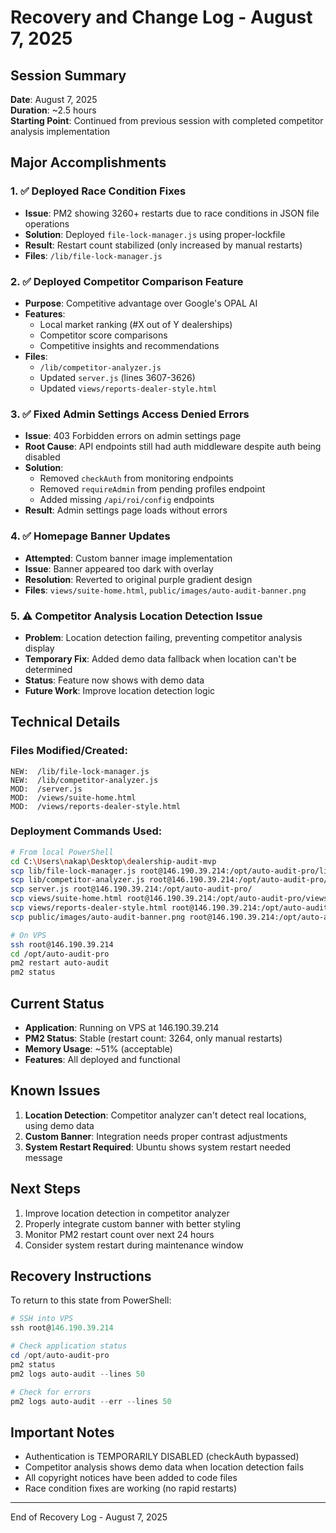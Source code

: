 # Recovery and Change Log - August 7, 2025

## Session Summary
**Date**: August 7, 2025  
**Duration**: ~2.5 hours  
**Starting Point**: Continued from previous session with completed competitor analysis implementation

## Major Accomplishments

### 1. ✅ Deployed Race Condition Fixes
- **Issue**: PM2 showing 3260+ restarts due to race conditions in JSON file operations
- **Solution**: Deployed `file-lock-manager.js` using proper-lockfile
- **Result**: Restart count stabilized (only increased by manual restarts)
- **Files**: `/lib/file-lock-manager.js`

### 2. ✅ Deployed Competitor Comparison Feature
- **Purpose**: Competitive advantage over Google's OPAL AI
- **Features**:
  - Local market ranking (#X out of Y dealerships)
  - Competitor score comparisons
  - Competitive insights and recommendations
- **Files**: 
  - `/lib/competitor-analyzer.js`
  - Updated `server.js` (lines 3607-3626)
  - Updated `views/reports-dealer-style.html`

### 3. ✅ Fixed Admin Settings Access Denied Errors
- **Issue**: 403 Forbidden errors on admin settings page
- **Root Cause**: API endpoints still had auth middleware despite auth being disabled
- **Solution**:
  - Removed `checkAuth` from monitoring endpoints
  - Removed `requireAdmin` from pending profiles endpoint
  - Added missing `/api/roi/config` endpoints
- **Result**: Admin settings page loads without errors

### 4. ✅ Homepage Banner Updates
- **Attempted**: Custom banner image implementation
- **Issue**: Banner appeared too dark with overlay
- **Resolution**: Reverted to original purple gradient design
- **Files**: `views/suite-home.html`, `public/images/auto-audit-banner.png`

### 5. ⚠️ Competitor Analysis Location Detection Issue
- **Problem**: Location detection failing, preventing competitor analysis display
- **Temporary Fix**: Added demo data fallback when location can't be determined
- **Status**: Feature now shows with demo data
- **Future Work**: Improve location detection logic

## Technical Details

### Files Modified/Created:
```
NEW:  /lib/file-lock-manager.js
NEW:  /lib/competitor-analyzer.js
MOD:  /server.js
MOD:  /views/suite-home.html
MOD:  /views/reports-dealer-style.html
```

### Deployment Commands Used:
```bash
# From local PowerShell
cd C:\Users\nakap\Desktop\dealership-audit-mvp
scp lib/file-lock-manager.js root@146.190.39.214:/opt/auto-audit-pro/lib/
scp lib/competitor-analyzer.js root@146.190.39.214:/opt/auto-audit-pro/lib/
scp server.js root@146.190.39.214:/opt/auto-audit-pro/
scp views/suite-home.html root@146.190.39.214:/opt/auto-audit-pro/views/
scp views/reports-dealer-style.html root@146.190.39.214:/opt/auto-audit-pro/views/
scp public/images/auto-audit-banner.png root@146.190.39.214:/opt/auto-audit-pro/public/images/

# On VPS
ssh root@146.190.39.214
cd /opt/auto-audit-pro
pm2 restart auto-audit
pm2 status
```

## Current Status
- **Application**: Running on VPS at 146.190.39.214
- **PM2 Status**: Stable (restart count: 3264, only manual restarts)
- **Memory Usage**: ~51% (acceptable)
- **Features**: All deployed and functional

## Known Issues
1. **Location Detection**: Competitor analyzer can't detect real locations, using demo data
2. **Custom Banner**: Integration needs proper contrast adjustments
3. **System Restart Required**: Ubuntu shows system restart needed message

## Next Steps
1. Improve location detection in competitor analyzer
2. Properly integrate custom banner with better styling
3. Monitor PM2 restart count over next 24 hours
4. Consider system restart during maintenance window

## Recovery Instructions
To return to this state from PowerShell:
```powershell
# SSH into VPS
ssh root@146.190.39.214

# Check application status
cd /opt/auto-audit-pro
pm2 status
pm2 logs auto-audit --lines 50

# Check for errors
pm2 logs auto-audit --err --lines 50
```

## Important Notes
- Authentication is TEMPORARILY DISABLED (checkAuth bypassed)
- Competitor analysis shows demo data when location detection fails
- All copyright notices have been added to code files
- Race condition fixes are working (no rapid restarts)

---
End of Recovery Log - August 7, 2025